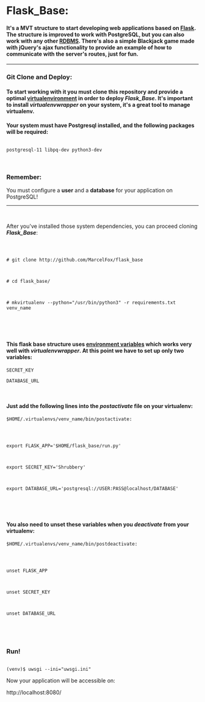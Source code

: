 
  

# Flask_Base:

  

#### It's a MVT structure to start developing web applications based on [Flask](http://flask.pocoo.org/docs/0.12/). The structure is improved to work with **PostgreSQL**, but you can also work with any other [RDBMS](https://en.wikipedia.org/wiki/Relational_database#RDBMS). There's also a simple Blackjack game made with jQuery's ajax functionality to provide an example of how to communicate with the server's routes, just for fun.

  

---

  

  

### Git Clone and Deploy:

  

#### To start working with it you must clone this repository and provide a optimal [virtualenvironment](https://wiki.archlinux.org/index.php/Python/Virtual_environment) in order to deploy *Flask_Base*. It's important to install *virtualenvwrapper* on your system, it's a great tool to manage virtualenv.

  

#### Your system must have Postgresql installed, and the following packages will be required:

```

postgresql-11 libpq-dev python3-dev

```

<br>

  

### Remember:

You must configure a **user** and a **database** for your application on PostgreSQL!

  

---

  

<br>

After you've installed those system dependencies, you can proceed cloning ***Flask_Base***:

```

  

# git clone http://github.com/MarcelFox/flask_base

  

# cd flask_base/

  

# mkvirtualenv --python="/usr/bin/python3" -r requirements.txt venv_name

  

```

  

  

<br  />

  
  

#### This flask base structure uses [environment variables](https://stackoverflow.com/a/11134336/8077923) which works very well with *virtualenvwrapper*. At this point we have to set up only two variables:

  

  

`SECRET_KEY`

  

`DATABASE_URL`

  

  

<br  />

  

#### Just add the following lines into the *postactivate* file on your virtualenv:

  

  

`$HOME/.virtualenvs/venv_name/bin/postactivate:`

  

  

```

  

export FLASK_APP='$HOME/flask_base/run.py'

  

export SECRET_KEY='Shrubbery'

  

export DATABASE_URL='postgresql://USER:PASS@localhost/DATABASE'

  

```

  

  

<br  />

  

  

#### You also need to unset these variables when you *deactivate* from your virtualenv:

  

`$HOME/.virtualenvs/venv_name/bin/postdeactivate:`

  

```

  

unset FLASK_APP

  

unset SECRET_KEY

  

unset DATABASE_URL

  

```

  

<br  />

  
  

### Run!

```

(venv)$ uwsgi --ini="uwsgi.ini"

```

  

Now your application will be accessible on:

http://localhost:8080/
